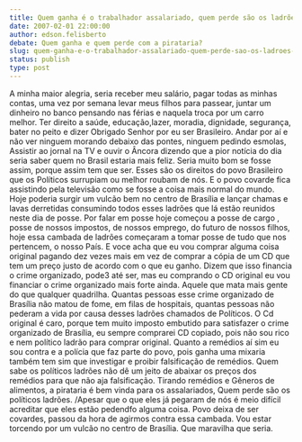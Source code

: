 ```yaml
---
title: Quem ganha é o trabalhador assalariado, quem perde são os ladrões chamados de Políticos.
date: 2007-02-01 22:00:00
author: edson.felisberto
debate: Quem ganha e quem perde com a pirataria?
slug: quem-ganha-e-o-trabalhador-assalariado-quem-perde-sao-os-ladroes-chamados-de-politicos
status: publish 
type: post
---
```


A minha maior alegria, seria receber meu salário, pagar todas as minhas contas, uma vez por semana levar meus filhos para passear, juntar um dinheiro no banco pensando nas férias e naquela troca por um carro melhor. Ter direito a saúde, educação,lazer, moradia, dignidade, segurança, bater no peito e dizer Obrigado Senhor por eu ser Brasileiro. Andar por aí e não ver ninguem morando debaixo das pontes, ninguem pedindo esmolas, Assistir ao jornal na TV e ouvir o Âncora dizendo que a pior notícia do dia seria saber quem no Brasil estaria mais feliz. Seria muito bom se fosse assim, porque assim tem que ser. Esses são os direitos do povo Brasileiro que os Políticos surrupiam ou melhor roubam de nós. E o povo covarde fica assistindo pela televisão como se fosse a coisa mais normal do mundo. Hoje poderia surgir um vulcão bem no centro de Brasília e lançar chamas e lavas derretidas consumindo todos esses ladrões que lá estão reunidos neste dia de posse. Por falar em posse hoje começou a posse de cargo , posse de nossos impostos, de nossos emprego, do futuro de nossos filhos, hoje essa cambada de ladrões começaram a tomar posse de tudo que nos pertencem, o nosso País. E voce acha que eu vou comprar alguma coisa original pagando dez vezes mais em vez de comprar a cópia de um CD que tem um preço justo de acordo com o que eu ganho. Dizem que isso financia o crime organizado, pode3 até ser, mas eu comprando o CD original eu vou financiar o crime organizado mais forte ainda. Aquele que mata mais gente do que qualquer quadrilha. Quantas pessoas esse crime organizado de Brasília não matou de fome, em filas de hospitais, quantas pessoas não pederam a vida por causa desses ladrões chamados de Políticos. O Cd original é caro, porque tem muito imposto embutido para satisfazer o crime organizado de Brasília, eu sempre comprarei CD copiado, pois não sou rico e nem político ladrão para comprar original. Quanto a remédios aí sim eu sou contra e a polícia que faz parte do povo, pois ganha uma mixaria também tem sim que investigar e proibir falsificação de remédios. Quem sabe os políticos ladrões não dê um jeito de abaixar os preços dos remédios para que não aja falsificação. Tirando remédios e Gêneros de alimentos, a pirataria é bem vinda para os assalariados, Quem perde são os políticos ladrões. /Apesar que o que eles já pegaram de nós é meio difícil acreditar que eles estão pedendfo alguma coisa. Povo deixa de ser covardes, passou da hora de agirmos contra essa cambada. Vou estar torcendo por um vulcão no centro de Brasília. Que maravilha que seria.
